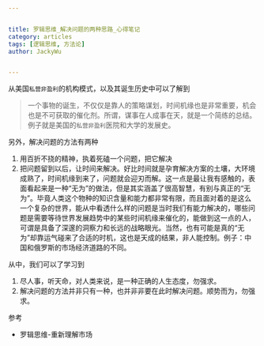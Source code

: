```yaml
---


title: 罗辑思维_解决问题的两种思路_心得笔记
category: articles
tags: [逻辑思维, 方法论]
author: JackyWu


---
```


从美国`私营非盈利`的机构模式，以及其诞生历史中可以了解到

> 一个事物的诞生，不仅仅是靠人的策略谋划，时间机缘也是非常重要，机会也是不可获取的催化剂。所谓，谋事在人成事在天，就是一个简练的总结。例子就是美国的`私营非盈利`医院和大学的发展史。

另外，解决问题的方法有两种

1. 用百折不挠的精神，执着死磕一个问题，把它解决
2. 把问题留到以后，让时间来解决。好比时间就是孕育解决方案的土壤，大环境成熟了，时间机缘到来了，问题就会迎刃而解。这一点是最让我有感触的，表面看起来是一种“无为”的做法，但是其实涵盖了很高智慧，有别与真正的“无为”。毕竟人类这个物种的知识含量和能力都非常有限，而且面对着的是这么一个复杂的世界，能从中看透什么样的问题是当时我们有能力解决的，哪些问题是需要等待世界发展趋势中的某些时间机缘来催化的，能做到这一点的人，可谓是具备了深邃的洞察力和长远的战略眼光。当然，也有可能是真的“无为”却靠运气碰来了合适的时机，这也是天成的结果，非人能控制。例子：中国和俄罗斯的市场经济道路的不同。

从中，我们可以了学习到

1. 尽人事，听天命，对人类来说，是一种正确的人生态度，勿强求。
2. 解决问题的方法并非只有一种，也并非非要在此时解决问题。顺势而为，勿强求。

参考

- 罗辑思维-重新理解市场
